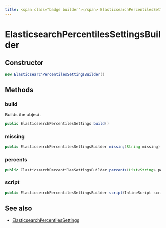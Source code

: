 ```yaml
---
title: <span class="badge builder"></span> ElasticsearchPercentilesSettingsBuilder
---
```

# <span class="badge builder"></span> ElasticsearchPercentilesSettingsBuilder

## Constructor

```java
new ElasticsearchPercentilesSettingsBuilder()
```
## Methods

### <span class="badge object-method"></span> build

Builds the object.

```java
public ElasticsearchPercentilesSettings build()
```

### <span class="badge object-method"></span> missing

```java
public ElasticsearchPercentilesSettingsBuilder missing(String missing)
```

### <span class="badge object-method"></span> percents

```java
public ElasticsearchPercentilesSettingsBuilder percents(List<String> percents)
```

### <span class="badge object-method"></span> script

```java
public ElasticsearchPercentilesSettingsBuilder script(InlineScript script)
```

## See also

 * <span class="badge object-type-class"></span> [ElasticsearchPercentilesSettings](./object-ElasticsearchPercentilesSettings.md)
